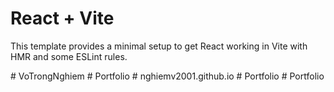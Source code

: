 # React + Vite

This template provides a minimal setup to get React working in Vite with HMR and some ESLint rules.

#   V o T r o n g N g h i e m  
 #   P o r t f o l i o  
 #   n g h i e m v 2 0 0 1 . g i t h u b . i o  
 #   P o r t f o l i o  
 #   P o r t f o l i o  
 